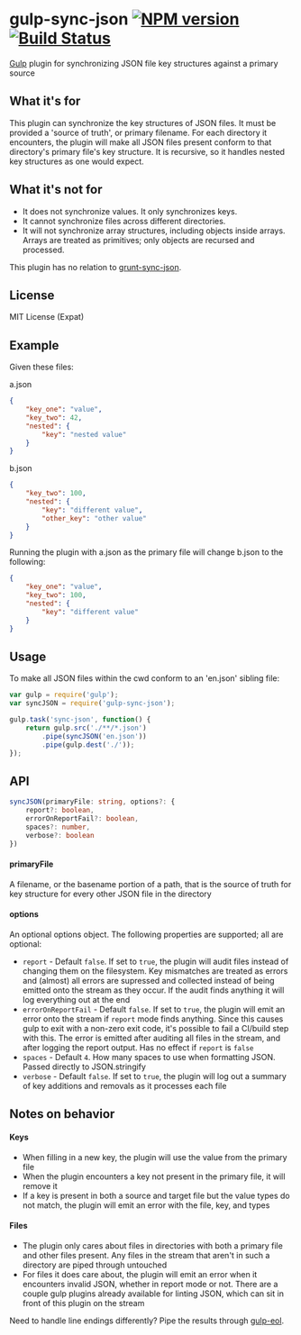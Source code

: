 # gulp-sync-json [![NPM version][npm-image]][npm-url] [![Build Status][travis-image]][travis-url]
[Gulp](http://gulpjs.com/) plugin for synchronizing JSON file key structures
against a primary source

## What it's for
This plugin can synchronize the key structures of JSON files. It must be
provided a 'source of truth', or primary filename. For each directory it
encounters, the plugin will make all JSON files present conform to that
directory's primary file's key structure. It is recursive, so it handles
nested key structures as one would expect.

## What it's not for
* It does not synchronize values. It only synchronizes keys.
* It cannot synchronize files across different directories.
* It will not synchronize array structures, including objects inside arrays.
Arrays are treated as primitives; only objects are recursed and processed.

This plugin has no relation to
[grunt-sync-json](https://www.npmjs.com/package/grunt-sync-json).

## License
MIT License (Expat)

## Example
Given these files:

a.json

```json
{
    "key_one": "value",
    "key_two": 42,
    "nested": {
        "key": "nested value"
    }
}
```

b.json

```json
{
    "key_two": 100,
    "nested": {
        "key": "different value",
        "other_key": "other value"
    }
}
```

Running the plugin with a.json as the primary file will change b.json to the
following:

```json
{
    "key_one": "value",
    "key_two": 100,
    "nested": {
        "key": "different value"
    }
} 
```

## Usage
To make all JSON files within the cwd conform to an 'en.json' sibling file:

```javascript
var gulp = require('gulp');
var syncJSON = require('gulp-sync-json');

gulp.task('sync-json', function() {
    return gulp.src('./**/*.json')
        .pipe(syncJSON('en.json'))
        .pipe(gulp.dest('./'));
});
```

## API

```typescript
syncJSON(primaryFile: string, options?: {
    report?: boolean,
    errorOnReportFail?: boolean,
    spaces?: number,
    verbose?: boolean    
})
```

#### primaryFile
A filename, or the basename portion of a path, that is the source of truth for
key structure for every other JSON file in the directory

#### options
An optional options object. The following properties are supported; all are optional:

* `report` - Default `false`. If set to `true`, the plugin will audit
files instead of changing them on the filesystem. Key mismatches are
treated as errors and (almost) all errors are supressed and collected
instead of being emitted onto the stream as they occur. If the audit
finds anything it will log everything out at the end
* `errorOnReportFail` - Default `false`. If set to `true`, the plugin
will emit an error onto the stream if `report` mode finds anything.
Since this causes gulp to exit with a non-zero exit code, it's possible
to fail a CI/build step with this. The error is emitted after auditing
all files in the stream, and after logging the report output. Has no
effect if `report` is `false`
* `spaces` - Default `4`. How many spaces to use when formatting JSON.
Passed directly to JSON.stringify
* `verbose` - Default `false`. If set to `true`, the plugin will
log out a summary of key additions and removals as it processes each
file

## Notes on behavior

#### Keys
* When filling in a new key, the plugin will use the value from the primary file
* When the plugin encounters a key not present in the primary file, it will
remove it
* If a key is present in both a source and target file but the value types do
not match, the plugin will emit an error with the file, key, and types

#### Files
* The plugin only cares about files in directories with both a primary file and
other files present. Any files in the stream that aren't in such a directory
are piped through untouched
* For files it does care about, the plugin will emit an error when it encounters
invalid JSON, whether in report mode or not. There are a couple gulp plugins
already available for linting JSON, which can sit in front of this plugin
on the stream

Need to handle line endings differently? Pipe the results through 
[gulp-eol](https://www.npmjs.com/package/gulp-eol).

[npm-url]: https://npmjs.org/package/gulp-sync-json
[npm-image]: http://img.shields.io/npm/v/gulp-sync-json.svg?style=flat
[travis-url]: https://travis-ci.org/jwbay/gulp-sync-json
[travis-image]: https://travis-ci.org/jwbay/gulp-sync-json.svg?branch=master